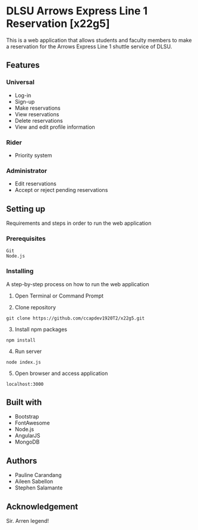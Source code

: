 # DLSU Arrows Express Line 1 Reservation [x22g5]
This is a web application that allows students and faculty members to make a reservation for the Arrows Express Line 1 shuttle service of DLSU.

## Features
### Universal
* Log-in
* Sign-up
* Make reservations
* View reservations
* Delete reservations
* View and edit profile information
### Rider
* Priority system
### Administrator
* Edit reservations
* Accept or reject pending reservations

## Setting up
Requirements and steps in order to run the web application

### Prerequisites
``````
Git
Node.js
``````

### Installing
A step-by-step process on how to run the web application

1. Open Terminal or Command Prompt

2. Clone repository
``````
git clone https://github.com/ccapdev1920T2/x22g5.git
``````

3. Install npm packages
``````
npm install
``````

4. Run server
``````
node index.js
``````

5. Open browser and access application
``````
localhost:3000
``````

## Built with
* Bootstrap
* FontAwesome
* Node.js
* AngularJS
* MongoDB

## Authors

* Pauline Carandang
* Aileen Sabellon
* Stephen Salamante

## Acknowledgement

Sir. Arren legend!
